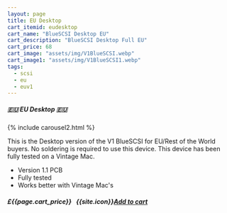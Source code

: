 ```yaml
---
layout: page
title: EU Desktop
cart_itemid: eudesktop
cart_name: "BlueSCSI Desktop EU"
cart_description: "BlueSCSI Desktop Full EU"
cart_price: 68
cart_image: "assets/img/V1BlueSCSI.webp"
cart_image1: "assets/img/V1BlueSCSI1.webp"
tags: 
  - scsi
  - eu
  - euv1
---
```


##### 🇪🇺 EU Desktop 🇪🇺

{% include carousel2.html %}

This is the Desktop version of the V1 BlueSCSI for EU/Rest of the World buyers. No soldering is required to use this device. This device has been fully tested on a Vintage Mac.

* Version 1.1 PCB
* Fully tested
* Works better with Vintage Mac's 

##### £{{page.cart_price}} &nbsp; {{site.icon}}[Add to cart](/cart#{{page.cart_itemid}})